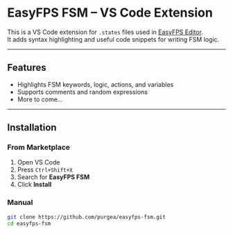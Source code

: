 # EasyFPS FSM – VS Code Extension

This is a VS Code extension for `.states` files used in [EasyFPS Editor](https://pixelwolf.net/efpse/wiki/index.php?title=FSM).  
It adds syntax highlighting and useful code snippets for writing FSM logic.

---

## Features

- Highlights FSM keywords, logic, actions, and variables
- Supports comments and random expressions
- More to come...

---

## Installation

### From Marketplace

1. Open VS Code
2. Press `Ctrl+Shift+X`
3. Search for **EasyFPS FSM**
4. Click **Install**

### Manual

```bash
git clone https://github.com/purgea/easyfps-fsm.git
cd easyfps-fsm
